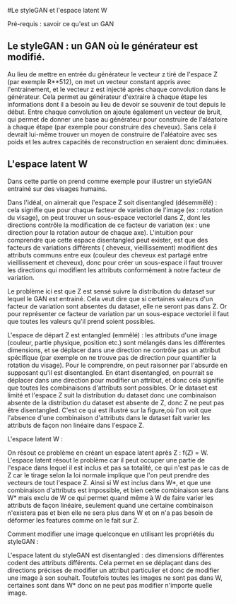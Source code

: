 #Le styleGAN et l'espace latent W

Pré-requis : savoir ce qu'est un GAN

## Le styleGAN : un GAN où le générateur est modifié.

Au lieu de mettre en entrée du générateur le vecteur z tiré de l'espace Z (par exemple R**512),
on met un vecteur constant appris avec l'entrainement, et le vecteur z est injecté après chaque convolution
dans le générateur. Cela permet au générateur d'extraire à chaque étape les informations dont il a besoin
au lieu de devoir se souvenir de tout depuis le début. Entre chaque convolution on ajoute également un vecteur 
de bruit, qui permet de donner une base au générateur pour construire de l'aléatoire à chaque étape (par exemple
pour construire des cheveux). Sans cela il devrait lui-même trouver un moyen de construire de l'aléatoire avec 
ses poids et les autres capacités de reconstruction en seraient donc diminuées.

## L'espace latent W

Dans cette partie on prend comme exemple pour illustrer un styleGAN entrainé sur des visages humains.

Dans l'idéal, on aimerait que l'espace Z soit disentangled (désemmêlé) : cela signifie que pour chaque
facteur de variation de l'image (ex : rotation du visage), on peut trouver un sous-espace vectoriel dans Z, dont les directions
contrôle la modification de ce facteur de variation (ex : une direction pour la rotation autour de chaque axe).
L'intuition pour comprendre que cette espace disentangled peut exister, est que des facteurs de variations différents (
cheveux, vieillissement) modifient des attributs communs entre eux (couleur des cheveux est partagé entre vieillissement
et cheveux), donc pour créer un sous-espace il faut trouver les directions qui modifient les attributs conformément à
notre facteur de variation.

Le problème ici est que Z est sensé suivre la distribution du dataset sur lequel
le GAN est entrainé. Cela veut dire que si certaines valeurs d'un facteur de variation sont absentes du dataset, elle ne seront
pas dans Z. Or pour représenter ce facteur de variation par un sous-espace vectoriel il faut que toutes les valeurs qu'il
prend soient possibles.

L'espace de départ Z est entangled (emmêlé) : les attributs d'une image (couleur, partie physique, position etc.) sont mélangés 
dans les différentes dimensions, et se déplacer
dans une direction ne contrôle pas un attribut spécifique (par exemple on ne trouve pas de direction pour quantifier
la rotation du visage). Pour le comprendre, on peut raisonner par l'absurde en supposant qu'il est disentangled.
En étant disentangled, on pourrait se déplacer dans une direction pour modifier un attribut, et donc cela 
signifie que toutes les combinaisons d'attributs sont possibles. Or le dataset est limité et l'espace Z suit
la distribution du dataset donc une combinaison absente de la distribution du dataset est absente de Z, donc 
Z ne peut pas être disentangled. C'est ce qui est illustré sur la figure,où l'on voit
que l'absence d'une combinaison d'attributs dans le dataset fait varier les attributs de façon non linéaire
dans l'espace Z.

L'espace latent W :

On résout ce problème en créant un espace latent après Z : f(Z) = W.
L'espace latent résout le problème car il peut occuper une partie de l'espace dans lequel il est inclus et pas sa
totalité, ce qui n'est pas le cas de Z car le tirage selon la loi normale implique que l'on peut prendre des vecteurs
de tout l'espace Z. Ainsi si W est inclus dans W*, et que une combinaison d'attributs est impossible, et bien
cette combinaison sera dans W* mais exclu de W ce qui permet quand même à W de faire varier les attributs de
façon linéaire, seulement quand une certaine combinaison n'existera pas et bien elle ne sera plus dans W et 
on n'a pas besoin de déformer les features comme on le fait sur Z.

Comment modifier une image quelconque en utilisant les propriétés du styleGAN  :

L'espace latent du styleGAN est disentangled : des dimensions différentes codent des attributs différents.
Cela permet en se déplaçant dans des directions précises de modifier un attribut particulier et donc de modifier
une image à son souhait. Toutefois toutes les images ne sont pas dans W, certaines sont dans W* donc on ne peut pas
modifier n'importe quelle image. 
